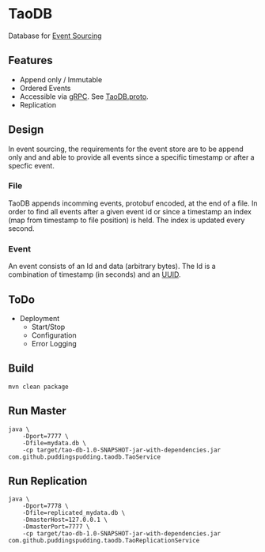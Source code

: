 # TaoDB
Database for [Event Sourcing](https://www.google.de/search?q=event+sourcing)
## Features
- Append only / Immutable
- Ordered Events
- Accessible via [gRPC](https://grpc.io). See [TaoDB.proto](https://github.com/puddingspudding/taoDB/blob/master/src/main/proto/).
- Replication

## Design
In event sourcing, the requirements for the event store are to be append only and and able to provide all events since a specific timestamp or after a specfic event.

### File
TaoDB appends incomming events, protobuf encoded, at the end of a file.
In order to find all events after a given event id or since a timestamp an index (map from timestamp to file position) is held. The index is updated every second.

### Event
An event consists of an Id and data (arbitrary bytes). The Id is a combination of timestamp (in seconds) and an [UUID](https://en.wikipedia.org/wiki/Universally_unique_identifier).


## ToDo
- Deployment
  - Start/Stop
  - Configuration
  - Error Logging


## Build
```
mvn clean package
```

## Run Master
```
java \
    -Dport=7777 \
    -Dfile=mydata.db \
    -cp target/tao-db-1.0-SNAPSHOT-jar-with-dependencies.jar com.github.puddingspudding.taodb.TaoService
```

## Run Replication
```
java \
    -Dport=7778 \
    -Dfile=replicated_mydata.db \
    -DmasterHost=127.0.0.1 \
    -DmasterPort=7777 \
    -cp target/tao-db-1.0-SNAPSHOT-jar-with-dependencies.jar com.github.puddingspudding.taodb.TaoReplicationService
```
